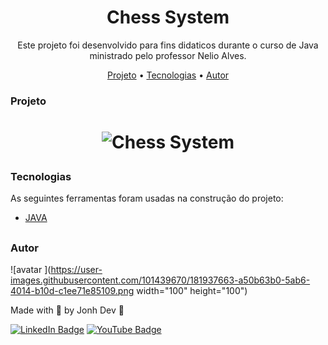 <h1 align="center"> Chess System </h1>

<p align="center">Este projeto foi desenvolvido para fins didaticos durante o curso de Java ministrado pelo professor Nelio Alves.</p>

<p align="center">
 <a href="#projeto">Projeto</a> •
 <a href="#tecnologias">Tecnologias</a> •
 <a href="#autor">Autor</a>
</p>


### Projeto

<h1 align="center">

![Chess System](https://user-images.githubusercontent.com/101439670/181937510-500e94e8-bad8-421d-a8ce-61cefcac9721.gif)

</h1>

### Tecnologias

As seguintes ferramentas foram usadas na construção do projeto:

- [JAVA](https://docs.oracle.com/en/java/index.html)

##

### Autor

![avatar ](https://user-images.githubusercontent.com/101439670/181937663-a50b63b0-5ab6-4014-b10d-c1ee71e85109.png width="100" height="100")


Made with 💜 by Jonh Dev 👋

[![LinkedIn Badge](https://img.shields.io/badge/-LINKEDIN-blue?style=flat-square&logo=Linkedin&logoColor=white&link="https://www.linkedin.com/in/jo%C3%A3o-carlos-schwab-zanardi-752591213/)](https://www.linkedin.com/in/jo%C3%A3o-carlos-schwab-zanardi-752591213/)
[![YouTube Badge](https://img.shields.io/badge/-YOUTUBE-EF1A19?style=flat-square&logo=YouTube&logoColor=white&link=https://www.youtube.com/channel/UCV3Nucywtqi6iSM5PsX9SQA)](https://www.youtube.com/channel/UCV3Nucywtqi6iSM5PsX9SQA)

